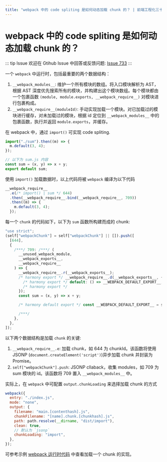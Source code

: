 ```yaml
---
title: "webpack 中的 code spliting 是如何动态加载 chunk 的？ | 前端工程化三十八讲"
---
```


# webpack 中的 code spliting 是如何动态加载 chunk 的？

::: tip Issue
欢迎在 Gtihub Issue 中回答或反馈问题: [Issue 733](https://github.com/shfshanyue/Daily-Question/issues/733)
:::

一个 `webpack` 中运行时，包括最重要的两个数据结构：

1. `__webpack_modules__`: 维护一个所有模块的数组。将入口模块解析为 AST，根据 AST 深度优先搜索所有的模块，并构建出这个模块数组。每个模块都由一个包裹函数 `(module, module.exports, __webpack_require__)` 对模块进行包裹构成。
2. `__webpack_require__(moduleId)`: 手动实现加载一个模块。对已加载过的模块进行缓存，对未加载过的模块，根据 id 定位到 `__webpack_modules__` 中的包裹函数，执行并返回 `module.exports`，并缓存。

在 webpack 中，通过 `import()` 可实现 code spliting.

```js
import("./sum").then((m) => {
  m.default(3, 4);
});

// 以下为 sum.js 内容
const sum = (x, y) => x + y;
export default sum;
```

使用 `import()` 加载数据时，以上代码将被 `webpack` 编译为以下代码

```js
__webpack_require__
  .e(/* import() | sum */ 644)
  .then(__webpack_require__.bind(__webpack_require__, 709))
  .then((m) => {
    m.default(3, 4);
  });
```

每一个 `chunk` 的代码如下，以下为 `sum` 函数所构建而成的 chunk:

```js
"use strict";
(self["webpackChunk"] = self["webpackChunk"] || []).push([
  [644],
  {
    /***/ 709: /***/ (
      __unused_webpack_module,
      __webpack_exports__,
      __webpack_require__
    ) => {
      __webpack_require__.r(__webpack_exports__);
      /* harmony export */ __webpack_require__.d(__webpack_exports__, {
        /* harmony export */ default: () => __WEBPACK_DEFAULT_EXPORT__,
        /* harmony export */
      });
      const sum = (x, y) => x + y;

      /* harmony default export */ const __WEBPACK_DEFAULT_EXPORT__ = sum;

      /***/
    },
  },
]);
```

以下两个数据结构是加载 `chunk` 的关键:

1. `__webpack_require__.e`: 加载 chunk，如 644 为 chunkId。该函数将使用 JSONP (`document.createElement('script')`)异步加载 chunk 并封装为 Promise。
1. `self["webpackChunk"].push`: JSONP cllaback，收集 modules，如 709 为 sum 模块的 id。该函数将 709 置入 `__webpack_modules__` 中。

实际上，在 `webpack` 中可配置 `output.chunkLoading` 来选择加载 chunk 的方式

```js
webpack({
  entry: "./index.js",
  mode: "none",
  output: {
    filename: "main.[contenthash].js",
    chunkFilename: "[name].chunk.[chunkhash].js",
    path: path.resolve(__dirname, "dist/import"),
    clean: true,
    // 默认为 `jsonp`
    chunkLoading: "import",
  },
});
```

可参考示例 [webpack 运行时代码](https://github.com/shfshanyue/node-examples/blob/master/engineering/webpack/code-spliting/example/runtime.js) 中查看加载一个 chunk 的实现。
